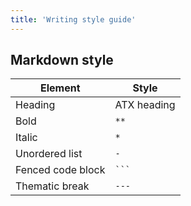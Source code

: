 ```yaml
---
title: 'Writing style guide'
---
```


## Markdown style

| Element           | Style       |
| ----------------- | ----------- |
| Heading           | ATX heading |
| Bold              | `**`        |
| Italic            | `*`         |
| Unordered list    | `-`         |
| Fenced code block | ` ``` `     |
| Thematic break    | `---`       |
